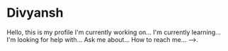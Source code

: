 # Divyansh
Hello, this is my profile
I'm currently working on...
I'm currently learning...
I'm looking for help with...
Ask me about...
How to reach me...
-->.

